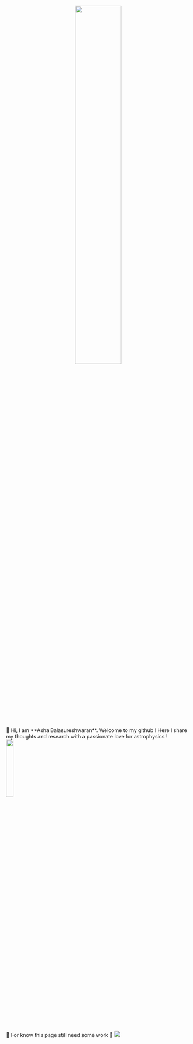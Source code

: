 <p align = "center">
<img src ="https://i.pinimg.com/564x/5c/10/6e/5c106e93b39fb686dd0d5f76a892962f.jpg" width = "50%" height = "50%" />
</p>
👋 Hi, I am **Asha Balasureshwaran**. Welcome to my github ! Here I share my thoughts and research with a passionate love for astrophysics ! <img src ="https://i.pinimg.com/564x/bf/5f/07/bf5f074b8b8ff287ed92141a8a382d7f.jpg" width = "20%" height = "20%" />


🚧 For know this page still need some work 🚧
![](https://media0.giphy.com/media/v1.Y2lkPTc5MGI3NjExMmd6YmVldm9xOXhscWxyenFkbW4zOHc0bTIyMXlpdGZtdWdvbmZ4ZSZlcD12MV9pbnRlcm5hbF9naWZfYnlfaWQmY3Q9Zw/omHPYZttAVAAw/giphy.webp)
<!---
ashabalasureshwaran/ashabalasureshwaran is a ✨ special ✨ repository because its `README.md` (this file) appears on your GitHub profile.
You can click the Preview link to take a look at your changes.
--->
